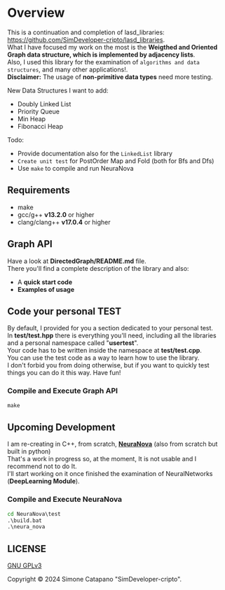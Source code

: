 # Overview

This is a continuation and completion of lasd_libraries: <https://github.com/SimDeveloper-cripto/lasd_libraries>. <br />
What I have focused my work on the most is the __Weigthed and Oriented Graph data structure, which is implemented by adjacency lists__. <br />
Also, I used this library for the examination of `algorithms and data structures`, and many other applications!. <br />
__Disclaimer:__ The usage of __non-primitive data types__ need more testing.

New Data Structures I want to add:

- Doubly Linked List
- Priority Queue
- Min Heap
- Fibonacci Heap

Todo:

- Provide documentation also for the `LinkedList` library
- `Create unit test` for PostOrder Map and Fold (both for Bfs and Dfs)
- Use `make` to compile and run NeuraNova

## Requirements

- make
- gcc/g++ __v13.2.0__ or higher
- clang/clang++ __v17.0.4__ or higher

## Graph API

Have a look at __DirectedGraph/README.md__ file. <br />
There you'll find a complete description of the library and also:

- A __quick start code__
- __Examples of usage__

## Code your personal TEST

By default, I provided for you a section dedicated to your personal test. <br />
In __test/test.hpp__ there is everything you'll need, including all the libraries and a personal namespace called "__usertest__". <br />
Your code has to be written inside the namespace at __test/test.cpp__. <br />
You can use the test code as a way to learn how to use the library. <br />
I don't forbid you from doing otherwise, but if you want to quickly test things you can do it this way. Have fun! <br />

### Compile and Execute Graph API

```bat
make
```

## Upcoming Development

I am re-creating in C++, from scratch, [__NeuraNova__](https://github.com/SimDeveloper-cripto/neura_nova.git) (also from scratch but built in python)  <br />
That's a work in progress so, at the moment, It is not usable and I recommend not to do It. <br />
I'll start working on it once finished the examination of NeuralNetworks (__DeepLearning Module__).  <br />

### Compile and Execute NeuraNova

```bat
cd NeuraNova\test
.\build.bat
.\neura_nova
```

## LICENSE

[GNU GPLv3](https://choosealicense.com/licenses/gpl-3.0/)

Copyright © 2024 Simone Catapano "SimDeveloper-cripto".
